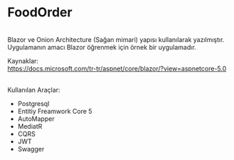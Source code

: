 # FoodOrder
<br>
Blazor ve Onion Architecture (Sağan mimari) yapısı kullanılarak yazılmıştır. Uygulamanın amacı Blazor öğrenmek için örnek bir uygulamadır.<br>

Kaynaklar:<br>
https://docs.microsoft.com/tr-tr/aspnet/core/blazor/?view=aspnetcore-5.0
<br>

<br>
Kullanılan Araçlar: <br>
<ul>
  <li>Postgresql</li>
  <li>Entitiy Freamwork Core 5</li>
  <li>AutoMapper</li>
  <li>MediatR</li>
  <li>CQRS</li>
  <li>JWT</li>
  <li>Swagger</li>
 </ul>
  
